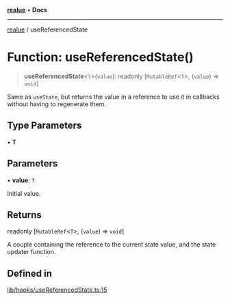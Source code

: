 [**realue**](../README.md) • **Docs**

***

[realue](../README.md) / useReferencedState

# Function: useReferencedState()

> **useReferencedState**\<`T`\>(`value`): readonly [`MutableRef`\<`T`\>, (`value`) => `void`]

Same as `useState`, but returns the value in a reference to use it in callbacks without having to regenerate them.

## Type Parameters

• **T**

## Parameters

• **value**: `T`

Initial value.

## Returns

readonly [`MutableRef`\<`T`\>, (`value`) => `void`]

A couple containing the reference to the current state value, and the state updater function.

## Defined in

[lib/hooks/useReferencedState.ts:15](https://github.com/nevoland/realue/blob/3b94de974007eb3f6e3fed9f3fba05ea8113f723/lib/hooks/useReferencedState.ts#L15)
